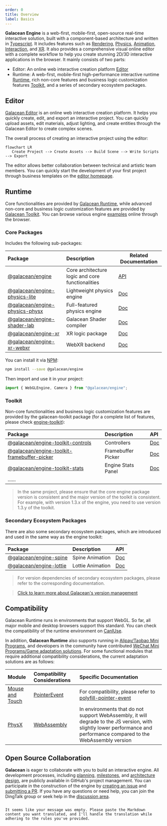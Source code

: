 ```yaml
---
order: 0
title: Overview
label: Basics
---
```


**Galacean Engine** is a web-first, mobile-first, open-source real-time interactive solution, built with a component-based architecture and written in [Typescript](https://www.typescriptlang.org/). It includes features such as [Rendering](/en/docs/graphics/renderer/renderer), [Physics](/en/docs/physics/overall), [Animation](/en/docs/animation/overview), [Interaction](/en/docs/input/input), and [XR](/en/docs/xr/overall). It also provides a comprehensive visual online editor with a complete workflow to help you create stunning 2D/3D interactive applications in the browser. It mainly consists of two parts:

- Editor: An online web interactive creation platform [Editor](https://galacean.antgroup.com/editor)
- Runtime: A web-first, mobile-first high-performance interactive runtime [Runtime](https://github.com/galacean/runtime), rich non-core features and business logic customization features [Toolkit](https://github.com/galacean/runtime-toolkit), and a series of secondary ecosystem packages.

## Editor

[Galacean Editor](https://galacean.antgroup.com/editor/projects) is an online web interactive creation platform. It helps you quickly create, edit, and export an interactive project. You can quickly upload assets, edit materials, adjust lighting, and create entities through the Galacean Editor to create complex scenes.

The overall process of creating an interactive project using the editor:

```mermaid
flowchart LR
   Create Project --> Create Assets --> Build Scene --> Write Scripts --> Export
```

The editor allows better collaboration between technical and artistic team members. You can quickly start the development of your first project through business templates on the [editor homepage](https://galacean.antgroup.com/editor).

## Runtime

Core functionalities are provided by [Galacean Runtime](https://www.npmjs.com/package/@galacean/runtime), while advanced non-core and business logic customization features are provided by [Galacean Toolkit](https://github.com/galacean/runtime-toolkit). You can browse various engine [examples](/en/examples/latest/background) online through the browser.

### Core Packages

Includes the following sub-packages:

| Package | Description | Related Documentation |
| :-- | :-- | --- |
| [@galacean/engine](https://www.npmjs.com/package/@galacean/engine) | Core architecture logic and core functionalities | [API](/en/apis/galacean) |
| [@galacean/engine-physics-lite](https://www.npmjs.com/package/@galacean/engine-physics-lite) | Lightweight physics engine | [Doc](/en/docs/physics/overall) |
| [@galacean/engine-physics-physx](https://www.npmjs.com/package/@galacean/engine-physics-physx) | Full-featured physics engine | [Doc](/en/docs/physics/overall) |
| [@galacean/engine-shader-lab](https://www.npmjs.com/package/@galacean/engine-shader-lab) | Galacean Shader compiler | [Doc](/en/docs/graphics/shader/lab) |
| [@galacean/engine-xr](https://www.npmjs.com/package/@galacean/engine-xr) | XR logic package | [Doc](/en/docs/xr/overall) |
| [@galacean/engine-xr-webxr](https://www.npmjs.com/package/@galacean/engine-xr-webxr) | WebXR backend | [Doc](/en/docs/xr/overall) |

You can install it via [NPM](https://docs.npmjs.com/):

```bash
npm install --save @galacean/engine
```

Then import and use it in your project:

```typescript
import { WebGLEngine, Camera } from "@galacean/engine";
```

### Toolkit

Non-core functionalities and business logic customization features are provided by the galacean-toolkit package (for a complete list of features, please check [engine-toolkit](https://github.com/galacean/engine-toolkit/tree/main)):

| Package | Description | API |
| :-- | :-- | :-- |
| [@galacean/engine-toolkit-controls](https://www.npmjs.com/package/@galacean/engine-toolkit-controls) | Controllers | [Doc](/en/docs/graphics/camera/control/) |
| [@galacean/engine-toolkit-framebuffer-picker](https://www.npmjs.com/package/@galacean/engine-toolkit-framebuffer-picker) | Framebuffer Picker | [Doc](/en/docs/input/framebuffer-picker/) |
| [@galacean/engine-toolkit-stats](https://www.npmjs.com/package/@galacean/engine-toolkit-stats) | Engine Stats Panel | [Doc](/en/docs/performance/stats/) |
| ...... |  |  |

> In the same project, please ensure that the core engine package version is consistent and the major version of the toolkit is consistent. For example, with version 1.3.x of the engine, you need to use version 1.3.y of the toolkit.

### Secondary Ecosystem Packages

There are also some secondary ecosystem packages, which are introduced and used in the same way as the engine toolkit:

| Package | Description | API |
| :-- | :-- | :-- |
| [@galacean/engine-spine](https://www.npmjs.com/package/@galacean/engine-spine) | Spine Animation | [Doc](/en/docs/graphics/2D/spine/overview/) |
| [@galacean/engine-lottie](https://www.npmjs.com/package/@galacean/engine-lottie) | Lottie Animation | [Doc](/en/docs/graphics/2D/lottie/) |

> For version dependencies of secondary ecosystem packages, please refer to the corresponding documentation.

> [Click to learn more about Galacean's version management](/en/docs/basics/version/)

## Compatibility

Galacean Runtime runs in environments that support WebGL. So far, all major mobile and desktop browsers support this standard. You can check the compatibility of the runtime environment on [CanIUse](https://caniuse.com/?search=webgl).

In addition, **Galacean Runtime** also supports running in [Alipay/Taobao Mini Programs](/en/docs/assets/build), and developers in the community have contributed [WeChat Mini Programs/Game adaptation solutions](https://github.com/deepkolos/platformize). For some functional modules that require additional compatibility considerations, the current adaptation solutions are as follows:

| Module | Compatibility Considerations | Specific Documentation |
| :-- | :-- | :-- |
| [Mouse and Touch](/en/docs/input) | [PointerEvent](https://caniuse.com/?search=PointerEvent) | For compatibility, please refer to [polyfill-pointer-event](https://github.com/galacean/polyfill-pointer-event) |
| [PhysX](/en/docs/physics/overall) | [WebAssembly](https://caniuse.com/?search=wasm) | In environments that do not support WebAssembly, it will degrade to the JS version, with slightly lower performance and performance compared to the WebAssembly version |

## Open Source Collaboration

**Galacean** is eager to collaborate with you to build an interactive engine. All development processes, including [planning](https://github.com/galacean/engine/projects?query=is%3Aopen), [milestones](https://github.com/galacean/engine/milestones), and [architecture design](https://github.com/galacean/engine/wiki/Physical-system-design), are publicly available in GitHub's project management. You can participate in the construction of the engine by [creating an issue](https://docs.github.com/zh/issues/tracking-your-work-with-issues/creating-an-issue) and [submitting a PR](https://docs.github.com/zh/pull-requests/collaborating-with-pull-requests/proposing-changes-to-your-work-with-pull-requests/creating-a-pull-request-from-a-fork). If you have any questions or need help, you can join the DingTalk group or seek help in the [discussion area](https://github.com/orgs/galacean/discussions).
```

It seems like your message was empty. Please paste the Markdown content you want translated, and I'll handle the translation while adhering to the rules you've provided.
